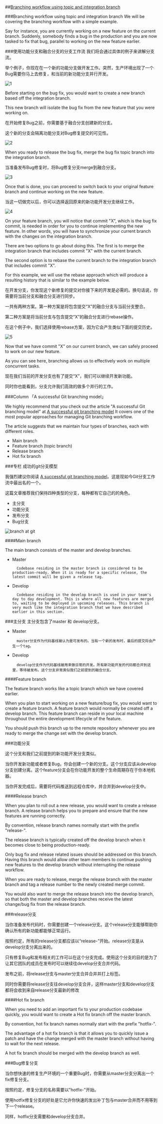 ##[Branching workflow using topic and integration branch](https://backlogtool.com/git-guide/en/stepup/stepup1_5.html)

###Branching workflow using topic and integration branch
We will be covering the branching workflow with a simple example.

Say for instance, you are currently working on a new feature on the current branch. Suddenly, somebody finds a bug in the production and you are now tasked to fix that bug, parallel to working on the new feature earlier.

###使用功能分支和融合分支的分支工作流
我们将会通过具体的例子来讲解分支流。  

举个例子，你现在在一个新的功能分支做开发工作。突然，生产环境出现了一个Bug需要你马上去修复，和当前的新功能分支并行开发。  

![1](https://backlogtool.com/git-guide/en/img/post/stepup/capture_stepup1_5_1.png)


Before starting on the bug fix, you would want to create a new branch based off the integration branch. 

This new branch will isolate the bug fix from the new feature that you were working on.

在开始修复Bug之前，你需要基于融合分支创建新的分支。

这个新的分支会隔离功能分支对Bug修复提交的可见性。

![2](https://backlogtool.com/git-guide/en/img/post/stepup/capture_stepup1_5_2.png)

When you ready to release the bug fix, merge the bug fix topic branch into the integration branch.

当准备发布Bug修复时，将Bug修复分支merge到融合分支。

![3](https://backlogtool.com/git-guide/en/img/post/stepup/capture_stepup1_5_3.png) 

Once that is done, you can proceed to switch back to your original feature branch and continue working on the new feature.  
  
当这一切做完以后，你可以选择返回原来的新功能开发分支继续工作。

![4](https://backlogtool.com/git-guide/en/img/post/stepup/capture_stepup1_5_4.png)

On your feature branch, you will notice that commit "X", which is the bug fix commit, is needed in order for you to continue implementing the new feature. In other words, you will have to synchronize your current branch with the changes on the integration branch.

There are two options to go about doing this. The first is to merge the integration branch that includes commit "X" with the current branch.

The second option is to rebase the current branch to the integration branch that includes commit "X".

For this example, we will use the rebase approach which will produce a resulting history that is similar to the example below. 

在开发分支，你发现这个新修复的提交对你接下来的开发是必需的。换句话说，你需要将当前分支和融合分支进行同步。

一共有两种方案。第一种方案是将包含提交“X”的融合分支与当前分支整合。

第二种方案是将当前分支与包含提交“X”的融合分支进行rebase操作。

在这个例子中，我们选择使用rebase方案，因为它会产生类似下面的提交历史。

![5](https://backlogtool.com/git-guide/en/img/post/stepup/capture_stepup1_5_5.png)


Now that we have commit "X" on our current branch, we can safely proceed to work on our new feature.

As you can see here, branching allows us to effectively work on multiple concurrent tasks.

现在我们当前的开发分支也有了提交“X”，我们可以继续开发新功能。

同时你也能看到，分支允许我们高效的做多个并行的工作。

###Column 「A successful Git branching model」

We highly recommend that you check out the article "A successful Git branching model" at [A successful git branching model](http://nvie.com/posts/a-successful-git-branching-model/.) It covers one of the most popular approaches for managing Git branching workflow.

The article suggests that we maintain four types of branches, each with different roles.

- Main branch
- Feature branch (topic branch)
- Release branch
- Hot fix branch

###专栏 成功的git分支模型

我强烈建议你阅读 [A successful git branching model](http://nvie.com/posts/a-successful-git-branching-model/.)。这是现如今Git分支工作流中最出名的一个。

这篇文章推荐我们保持四种类型的分支，每种都有它自己的的角色。

- 主分支
- 功能分支
- 发布分支
- Bug分支

![branch at git ](https://backlogtool.com/git-guide/en/img/post/stepup/capture_stepup1_5_6.png)

####Main branch

The main branch consists of the master and develop branches.

- Master

		Codebase residing in the master branch is considered to be production-ready. When it is ready for a specific release, the latest commit will be given a release tag.
		
- Develop
 
		Codebase residing in the develop branch is used in your team's day to day development. This is where all new features are merged to, waiting to be deployed in upcoming releases. This branch is very much like the integration branch that we have described earlier in this section.
		
###主分支
主分支包含了master 和 develop分支。

- Master
		
		master分支作为代码基线被认为是可发布的。当有一个新的发布时，最后的提交将会产生一个tag。
		
- Develop
	
		develop分支作为代码基线被用来做日常的开发。所有新功能开发的代码都合并到这里，等待被发布。这个分支非常类似我们之前提到的融合分支。
	


####Feature branch

The feature branch works like a topic branch which we have covered earlier.

When you plan to start working on a new feature/bug fix, you would want to create a feature branch. A feature branch would normally be created off a develop branch. This feature branch can reside in your local machine throughout the entire development lifecycle of the feature.

You should push this branch up to the remote repository whenever you are ready to merge the change set with the develop branch.

###功能分支

这个分支和我们之前提到的新功能开发分支类似。

当你开发新功能或者修复Bug，你会创建一个新的分支。这个分支应该从develop分支创建分离。这个feature分支会在你功能开发的整个生命周期存在于你本地机器。

当你开发完成后，需要将代码推送到远程仓库中，并合并到develop分支中。 

####Release branch

When you plan to roll out a new release, you would want to create a release branch. A release branch helps you to prepare and ensure that the new features are running correctly.

By convention, release branch names normally start with the prefix "release-".

The release branch is typically created off the develop branch when it becomes close to being production-ready.

Only bug fix and release related issues should be addressed on this branch. Having this branch would allow other team members to continue pushing new features to the develop branch without interrupting the release workflow.

When you are ready to release, merge the release branch with the master branch and tag a release number to the newly created merge commit.

You would also want to merge the release branch into the develop branch, so that both the master and develop branches receive the latest change/bug fix from the release branch.

###release分支

当你准备发布代码时，你需要创建一个release分支。这个release分支能够帮助你确认所有的新功能都能够正常运行。

按照约定，所有的release分支都应该以“release-”开始。release分支是从develop分支分离出来的。

只有修复Bug和发布相关的工作可以在这个分支完成。使用这个分支的目的是为了让其它团队的成员在发布时可以继续往develop分支合并代码。

发布之前，将release分支与master分支合并合并并打上标签。

同时你需要将release分支往develop分支合并，这样master分支和develop分支都将会收到来自release分支最新的修改

####Hot fix branch

When you need to add an important fix to your production codebase quickly, you would want to create a Hot fix branch off the master branch.

By convention, hot fix branch names normally start with the prefix "hotfix-".

The advantage of a hot fix branch is that it allows you to quickly issue a patch and have the change merged with the master branch without having to wait for the next release.

A hot fix branch should be merged with the develop branch as well.

###Bug修复分支

当你想快速的修复生产环境的一个重要Bug时，你需要从master分支分离出一个fix修复分支。

按照约定，修复分支的名称需要以"hotfix-"开始。

使用hotfix修复分支的好处是它允许你快速的发出补丁包与master合并而不用等到下一个release。

同样，hotfix分支需要和develop分支合并。
